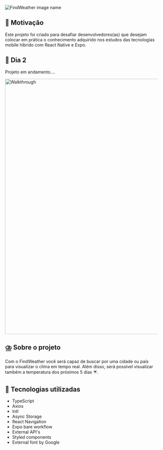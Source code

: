 ![FindWeather image name](https://user-images.githubusercontent.com/21963291/217072246-bbd3be73-db65-4646-9c84-04683910318b.png)


## :pushpin: Motivação

Este projeto foi criado para desafiar desenvolvedores(as) que desejam colocar em prática o conhecimento adquirido nos estudos das tecnologias mobile híbrido com React Native e Expo. 

## :construction_worker: Dia 2
Projeto em andamento....


<img width="840" alt="Walkthrough" src="https://ik.imagekit.io/hld13bjzb1/1676680929980__Sss2xcee.jpg?ik-sdk-version=javascript-1.4.3&updatedAt=1676681078506"/>

## :cloud_with_lightning_and_rain: Sobre o projeto

Com o FindWeather você será capaz de buscar por uma cidade ou país para visualizar o clima em tempo real. Além disso, será possível visualizar também a temperatura dos próximos 5 dias ☔️.



## :wrench: Tecnologias utilizadas

- TypeScript
- Axios
- Intl
- Async Storage
- React Navigation
- Expo bare workflow
- External API's
- Styled components
- External font by Google
  


